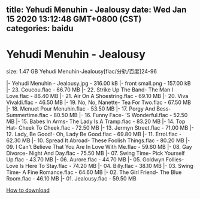 
title: Yehudi Menuhin - Jealousy
date: Wed Jan 15 2020 13:12:48 GMT+0800 (CST)    
categories: baidu
---

# Yehudi Menuhin - Jealousy
size: 1.47 GB
 Yehudi Menuhin-Jealousy[flac/分轨/百度]24-96
 
|- Yehudi Menuhin - Jealousy.jpg - 316.00 kB
|- front small.png - 157.00 kB
|- 23. Coucou.flac - 66.70 MB
|- 22. Strike Up The Band- The Man I Love.flac - 86.40 MB
|- 21. Air On A Shoestring.flac - 69.10 MB
|- 20. Viva Vivaldi.flac - 46.50 MB
|- 19. No, No, Nanette- Tea For Two.flac - 67.50 MB
|- 18. Menuet Pour Menuhin.flac - 53.50 MB
|- 17. Porgy And Bess- Summertime.flac - 80.50 MB
|- 16. Funny Face- 'S Wonderful.flac - 52.50 MB
|- 15. Babes In Arms- The Lady Is A Tramp.flac - 83.20 MB
|- 14. Top Hat- Cheek To Cheek.flac - 72.50 MB
|- 13. Jermyn Street.flac - 71.00 MB
|- 12. Lady, Be Good!- Oh, Lady Be Good.flac - 69.80 MB
|- 11. Errol.flac - 62.30 MB
|- 10. Spread It Abroad- These Foolish Things.flac - 80.20 MB
|- 09. I Can't Believe That You Are In Love With Me.flac - 59.60 MB
|- 08. Gay Divorce- Night And Day.flac - 75.50 MB
|- 07. Swing Time- Pick Yourself Up.flac - 43.70 MB
|- 06. Aurore.flac - 44.70 MB
|- 05. Goldwyn Follies- Love Is Here To Stay.flac - 74.20 MB
|- 04. Billy.flac - 38.10 MB
|- 03. Swing Time- A Fine Romance.flac - 64.60 MB
|- 02. The Girl Friend- The Blue Room.flac - 46.10 MB
|- 01. Jealousy.flac - 59.50 MB

[How to download](https://bpcam.bemobtrk.com/go/2ceec3aa-1ca2-46d6-b9ff-aaa5c184517c?jno=263)